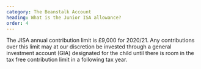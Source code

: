 ```yaml
---
category: The Beanstalk Account
heading: What is the Junior ISA allowance?
order: 4
---
```


The JISA annual contribution limit is £9,000 for 2020/21.  Any contributions over this limit may at our discretion be invested through a general investment account (GIA) designated for the child until there is room in the tax free contribution limit in a following tax year.
